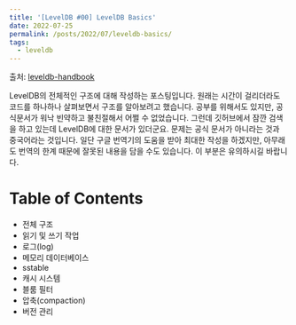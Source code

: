 ```yaml
---
title: '[LevelDB #00] LevelDB Basics'
date: 2022-07-25
permalink: /posts/2022/07/leveldb-basics/
tags:
  - leveldb
---
```


출처: [leveldb-handbook](https://leveldb-handbook.readthedocs.io/zh/latest/)

LevelDB의 전체적인 구조에 대해 작성하는 포스팅입니다. 
원래는 시간이 걸리더라도 코드를 하나하나 살펴보면서 구조를 알아보려고 했습니다. 
공부를 위해서도 있지만, 공식문서가 워낙 빈약하고 불친절해서 어쩔 수 없었습니다. 
그런데 깃허브에서 잠깐 검색을 하고 있는데 LevelDB에 대한 문서가 있더군요. 
문제는 공식 문서가 아니라는 것과 중국어라는 것입니다. 
일단 구글 번역기의 도움을 받아 최대한 작성을 하겠지만, 아무래도 번역의 한계 때문에 잘못된 내용을 담을 수도 있습니다. 
이 부분은 유의하시길 바랍니다. 

# Table of Contents

- 전체 구조
- 읽기 및 쓰기 작업
- 로그(log)
- 메모리 데이터베이스
- sstable
- 캐시 시스템
- 블룸 필터
- 압축(compaction)
- 버전 관리


